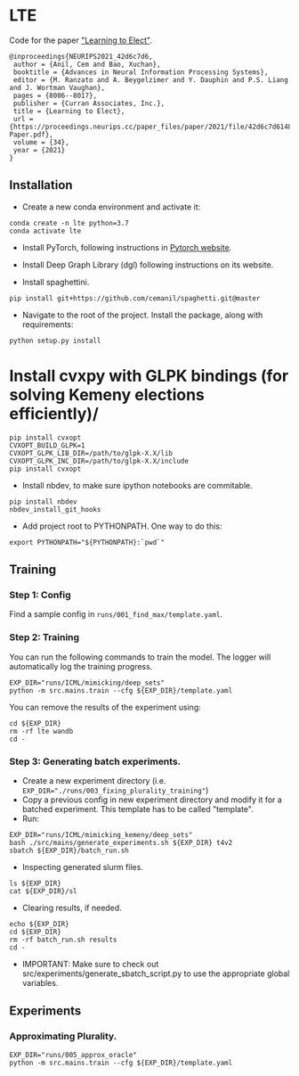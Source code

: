 # LTE
Code for the paper ["Learning to Elect"](https://arxiv.org/abs/2108.02768).
```
@inproceedings{NEURIPS2021_42d6c7d6,
 author = {Anil, Cem and Bao, Xuchan},
 booktitle = {Advances in Neural Information Processing Systems},
 editor = {M. Ranzato and A. Beygelzimer and Y. Dauphin and P.S. Liang and J. Wortman Vaughan},
 pages = {8006--8017},
 publisher = {Curran Associates, Inc.},
 title = {Learning to Elect},
 url = {https://proceedings.neurips.cc/paper_files/paper/2021/file/42d6c7d61481d1c21bd1635f59edae05-Paper.pdf},
 volume = {34},
 year = {2021}
}
```
## Installation
* Create a new conda environment and activate it:
```
conda create -n lte python=3.7
conda activate lte
```
    
* Install PyTorch, following instructions in [Pytorch website](https://pytorch.org). 

* Install Deep Graph Library (dgl) following instructions on its website. 

* Install spaghettini. 
```
pip install git+https://github.com/cemanil/spaghetti.git@master
```

* Navigate to the root of the project. Install the package, along with requirements:
```
python setup.py install
```

# Install cvxpy with GLPK bindings (for solving Kemeny elections efficiently)/
``` 
pip install cvxopt
CVXOPT_BUILD_GLPK=1
CVXOPT_GLPK_LIB_DIR=/path/to/glpk-X.X/lib
CVXOPT_GLPK_INC_DIR=/path/to/glpk-X.X/include
pip install cvxopt
```

* Install nbdev, to make sure ipython notebooks are commitable. 
``` 
pip install nbdev
nbdev_install_git_hooks
```

* Add project root to PYTHONPATH. One way to do this: 
```
export PYTHONPATH="${PYTHONPATH}:`pwd`"
``` 
 
## Training
### Step 1: Config
Find a sample config in `runs/001_find_max/template.yaml`. 

### Step 2: Training 
You can run the following commands to train the model. The logger will automatically log the training progress. 
``` 
EXP_DIR="runs/ICML/mimicking/deep_sets"
python -m src.mains.train --cfg ${EXP_DIR}/template.yaml
```

You can remove the results of the experiment using:
``` 
cd ${EXP_DIR}
rm -rf lte wandb
cd -

```

### Step 3: Generating batch experiments. 
* Create a new experiment directory (i.e. `EXP_DIR="./runs/003_fixing_plurality_training"`)
* Copy a previous config in new experiment directory and modify it for a batched experiment. This template has to be
called "template". 
* Run:
```
EXP_DIR="runs/ICML/mimicking_kemeny/deep_sets"
bash ./src/mains/generate_experiments.sh ${EXP_DIR} t4v2
sbatch ${EXP_DIR}/batch_run.sh

```

* Inspecting generated slurm files. 
``` 
ls ${EXP_DIR}
cat ${EXP_DIR}/sl
```

* Clearing results, if needed. 
``` 
echo ${EXP_DIR}
cd ${EXP_DIR}
rm -rf batch_run.sh results
cd -

```

* IMPORTANT: Make sure to check out src/experiments/generate_sbatch_script.py to use the appropriate global variables. 


## Experiments
### Approximating Plurality. 
``` 
EXP_DIR="runs/005_approx_oracle"
python -m src.mains.train --cfg ${EXP_DIR}/template.yaml
```
